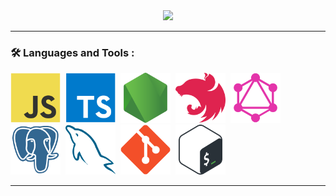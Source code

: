 <div id="header" align="center">                               
  <img src="https://www.pinclipart.com/picdir/big/563-5630407_developer-png-png-download-computer-scientist-png-clipart.png" width="450" />
</div>

---

### :hammer_and_wrench: Languages and Tools :

<div>
   <img src="https://github.com/devicons/devicon/blob/master/icons/javascript/javascript-original.svg" title="JavaScript" alt="JavaScript" width="80" height="80"/>&nbsp;
   <img src="https://github.com/devicons/devicon/blob/master/icons/typescript/typescript-plain.svg" title="TypeScript" alt="TypeScript" width="80" height="80"/>&nbsp;
   <img src="https://github.com/devicons/devicon/blob/master/icons/nodejs/nodejs-original.svg" title="NodeJS" alt="NodeJS" width="80" height="80"/>&nbsp;
   <img src="https://github.com/devicons/devicon/blob/master/icons/nestjs/nestjs-original.svg" title="NestJS" alt="NestJS" width="80" height="80"/>&nbsp;
   <img src="https://github.com/devicons/devicon/blob/master/icons/graphql/graphql-plain.svg" title="Graphql" alt="Graphql" width="80" height="80"/>&nbsp;
   <img src="https://github.com/devicons/devicon/blob/master/icons/postgresql/postgresql-plain.svg" title="PostgreSQL" alt="PostgreSQL" width="80" height="80"/>&nbsp;
   <img src="https://github.com/devicons/devicon/blob/master/icons/mysql/mysql-original.svg" title="MySQL" alt="MySQL" width="80" height="80"/>&nbsp;
   <img src="https://github.com/devicons/devicon/blob/master/icons/git/git-original.svg" title="Git" **alt="Git" width="80" height="80"/>&nbsp;
   <img src="https://github.com/devicons/devicon/blob/master/icons/bash/bash-original.svg" title="Bash" alt="Bash" width="80" height="80"/>&nbsp;
 </div>
 
---
